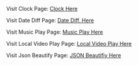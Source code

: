 Visit Clock Page: <a href = "https://mrunal77.github.io/Clock/Clock.html" target="_blank">Clock Here</a>

Visit Date Diff Page: <a href = "https://mrunal77.github.io/Clock/DateDiff.html" target="_blank">Date Diff. Here</a>

Visit Music Play Page: <a href = "https://mrunal77.github.io/Clock/MusicPlay.html" target="_blank"> Music Play Here</a>

Visit Local Video Play Page: <a href = "https://mrunal77.github.io/Clock/VideoPlay.html" target="_blank"> Local Video Play Here</a>

Visit Json Beautify Page: <a href = "https://mrunal77.github.io/Clock/JSONBeautify.html" target="_blank"> JSON Beautifiy Here</a>